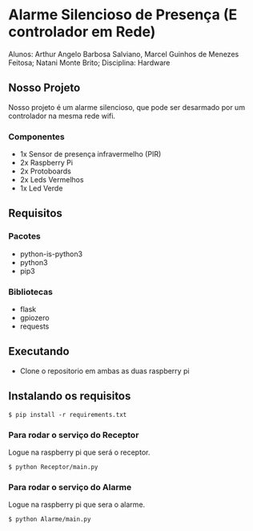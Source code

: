 # Alarme Silencioso de Presença (E controlador em Rede)

Alunos: Arthur Angelo Barbosa Salviano, Marcel Guinhos de Menezes Feitosa; Natani Monte Brito;
Disciplina: Hardware

## Nosso Projeto
Nosso projeto é um alarme silencioso, que pode ser desarmado por um controlador na mesma rede wifi.

### Componentes
* 1x Sensor de presença infravermelho (PIR)
* 2x Raspberry Pi
* 2x Protoboards
* 2x Leds Vermelhos
* 1x Led Verde


## Requisitos
### Pacotes
* python-is-python3
* python3
* pip3

### Bibliotecas
* flask
* gpiozero
* requests

## Executando
* Clone o repositorio em ambas as duas raspberry pi

## Instalando os requisitos
```
$ pip install -r requirements.txt
```

### Para rodar o serviço do Receptor
Logue na raspberry pi que será o receptor.

```
$ python Receptor/main.py
```

### Para rodar o serviço do Alarme
Logue na raspberry pi que sera o alarme.
```
$ python Alarme/main.py
```
